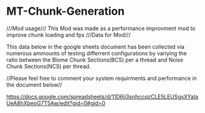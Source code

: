 # MT-Chunk-Generation

///Mod usage///
This Mod was made as a performance improvment mod to improve chunk loading and fps
///Data for Mod///

This data below in the google sheets document has been collected via numerous ammounts of testing differrent configurations by variying the ratio between the Biome Chunk Sections(BCS) per a thread and Noise Chunk Sections(NCS) per thread.

//Please feel free to comment your system requirments and performance in the document below//

https://docs.google.com/spreadsheets/d/11D6ji3snhccqzCLE5LEUSgsXYaIaUeA8hXbeoG7T5Aw/edit?gid=0#gid=0

